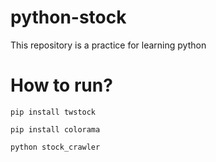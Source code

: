 # python-stock
This repository is a practice for learning python

# How to run?
`pip install twstock`

`pip install colorama`

`python stock_crawler`
